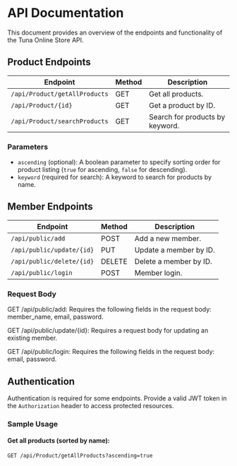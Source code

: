 # API Documentation

This document provides an overview of the endpoints and functionality of the Tuna Online Store API.

## Product Endpoints

| Endpoint                     | Method | Description                     |
| ---------------------------- | ------ | ---------------------------------|
| `/api/Product/getAllProducts`| GET    | Get all products.               |
| `/api/Product/{id}`          | GET    | Get a product by ID.           |
| `/api/Product/searchProducts` | GET    | Search for products by keyword. |
 
### Parameters

- `ascending` (optional): A boolean parameter to specify sorting order for product listing (`true` for ascending, `false` for descending).
- `keyword` (required for search): A keyword to search for products by name.

## Member Endpoints

| Endpoint                      | Method | Description                   |
| ------------------------------ | ------ | -------------------------------|
| `/api/public/add`              | POST   | Add a new member.             |
| `/api/public/update/{id}`      | PUT    | Update a member by ID.       |
| `/api/public/delete/{id}`      | DELETE | Delete a member by ID.       |
| `/api/public/login`            | POST   | Member login.                 |

### Request Body
GET /api/public/add: Requires the following fields in the request body: member_name, email, password.

GET /api/public/update/{id}: Requires a request body for updating an existing member.

GET /api/public/login: Requires the following fields in the request body: email, password.

## Authentication

Authentication is required for some endpoints. Provide a valid JWT token in the `Authorization` header to access protected resources.

### Sample Usage

#### Get all products (sorted by name):

```http
GET /api/Product/getAllProducts?ascending=true
